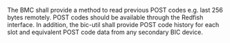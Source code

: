 The BMC shall provide a method to read previous POST codes e.g. last 256
bytes remotely.  POST codes should be available through the Redfish interface.
In addition, the bic-util shall provide POST code history for each slot and
equivalent POST code data from any secondary BIC device.
